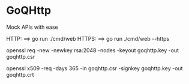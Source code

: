 # GoQHttp
Mock APIs with ease 

HTTP: ==> go run ./cmd/web 
HTTPS: ==> go run ./cmd/web --https


openssl req  -new  -newkey rsa:2048  -nodes  -keyout goqhttp.key  -out goqhttp.csr


openssl  x509  -req  -days 365  -in goqhttp.csr  -signkey goqhttp.key  -out goqhttp.crt